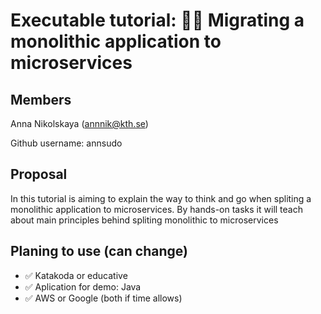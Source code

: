 # Executable tutorial: 👩‍🏫 Migrating a monolithic application to microservices

## Members
Anna Nikolskaya (annnik@kth.se)

Github username: annsudo

## Proposal
In this tutorial is aiming to explain the way to think and go when spliting a monolithic application to microservices. By hands-on tasks it will teach about main principles behind spliting monolithic to microservices
   
## Planing to use (can change) 

 - ✅    Katakoda or educative
 - ✅    Aplication for demo: Java
 - ✅    AWS or Google (both if time allows) 
